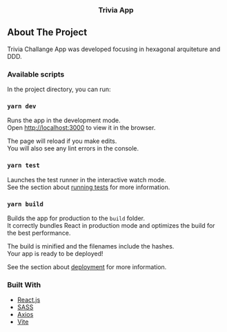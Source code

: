 <br />
<div align="center">
	<h3 align="center">Trivia App</h3>
</div>

## About The Project

Trivia Challange App was developed focusing in hexagonal arquiteture and DDD.

### Available scripts

In the project directory, you can run:

### `yarn dev`

Runs the app in the development mode.\
Open [http://localhost:3000](http://localhost:3000) to view it in the browser.

The page will reload if you make edits.\
You will also see any lint errors in the console.

### `yarn test`

Launches the test runner in the interactive watch mode.\
See the section about [running tests](https://facebook.github.io/create-react-app/docs/running-tests) for more information.

### `yarn build`

Builds the app for production to the `build` folder.\
It correctly bundles React in production mode and optimizes the build for the best performance.

The build is minified and the filenames include the hashes.\
Your app is ready to be deployed!

See the section about [deployment](https://facebook.github.io/create-react-app/docs/deployment) for more information.

### Built With

- [React.js](https://reactjs.org/)
- [SASS](https://sass-lang.com/)
- [Axios](https://axios-http.com/)
- [Vite](https://vitejs.dev/)

